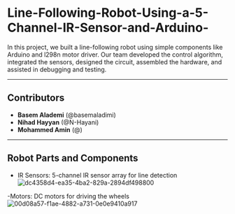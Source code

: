 # Line-Following-Robot-Using-a-5-Channel-IR-Sensor-and-Arduino-
In this project, we built a line-following robot using simple components like Arduino and  l298n motor driver. Our team developed the control algorithm, integrated the sensors, designed the circuit, assembled the hardware, and assisted in debugging and testing.
________________________________________________________________________________________________
## Contributors

- **Basem Alademi** (@basemaladimi)
- **Nihad Hayyan** (@N-Hayani) 
- **Mohammed Amin** (@)

________________________________________________________________________________________________
## Robot Parts and Components

- IR Sensors: 5-channel IR sensor array for line detection
  ![dc4358d4-ea35-4ba2-829a-2894df498800](https://github.com/user-attachments/assets/d3c258d3-7903-4b82-83ef-66a47aab9f0d)

-Motors: DC motors for driving the wheels
  ![00d08a57-f1ae-4882-a731-0e0e9410a917](https://github.com/user-attachments/assets/a9832221-2f1a-46d5-9e36-b901d72e828a)
  
